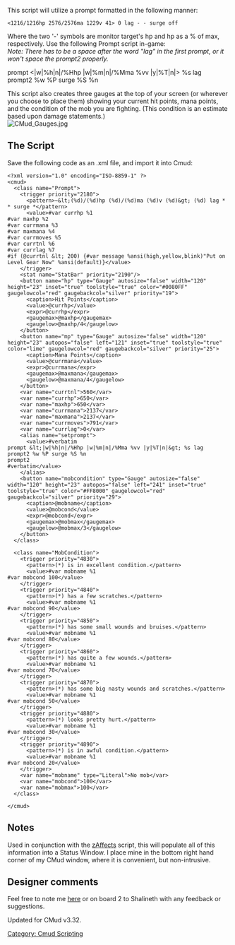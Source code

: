 This script will utilize a prompt formatted in the following manner:

    <1216/1216hp 2576/2576ma 1229v 41> 0 lag - - surge off

Where the two '-' symbols are monitor target's hp and hp as a % of max,
respectively. Use the following Prompt script in-game:  
*Note: There has to be a space after the word "lag" in the first prompt,
or it won't space the prompt2 properly.*

prompt \<\|w\|%h\|n\|/%Hhp \|w\|%m\|n\|/%Mma %vv \|y\|%T\|n\|\> %s lag  
prompt2 %w %P surge %S %n  

This script also creates three gauges at the top of your screen (or
wherever you choose to place them) showing your current hit points, mana
points, and the condition of the mob you are fighting. (This condition
is an estimate based upon damage statements.)  
![](CMud_Gauges.jpg "CMud_Gauges.jpg")

## The Script

Save the following code as an .xml file, and import it into Cmud:


    <?xml version="1.0" encoding="ISO-8859-1" ?>
    <cmud>
      <class name="Prompt">
        <trigger priority="2180">
          <pattern>~&lt;(%d)/(%d)hp (%d)/(%d)ma (%d)v (%d)&gt; (%d) lag * * surge *</pattern>
          <value>#var currhp %1
    #var maxhp %2
    #var currmana %3
    #var maxmana %4
    #var currmoves %5
    #var currtnl %6
    #var currlag %7
    #if (@currtnl &lt; 200) {#var message %ansi(high,yellow,blink)"Put on Level Gear Now" %ansi(default)}</value>
        </trigger>
        <stat name="StatBar" priority="2190"/>
        <button name="hp" type="Gauge" autosize="false" width="120" height="23" inset="true" toolstyle="true" color="#0080FF" gaugelowcol="red" gaugebackcol="silver" priority="19">
          <caption>Hit Points</caption>
          <value>@currhp</value>
          <expr>@currhp</expr>
          <gaugemax>@maxhp</gaugemax>
          <gaugelow>@maxhp/4</gaugelow>
        </button>
        <button name="mp" type="Gauge" autosize="false" width="120" height="23" autopos="false" left="121" inset="true" toolstyle="true" color="lime" gaugelowcol="red" gaugebackcol="silver" priority="25">
          <caption>Mana Points</caption>
          <value>@currmana</value>
          <expr>@currmana</expr>
          <gaugemax>@maxmana</gaugemax>
          <gaugelow>@maxmana/4</gaugelow>
        </button>
        <var name="currtnl">560</var>
        <var name="currhp">650</var>
        <var name="maxhp">650</var>
        <var name="currmana">2137</var>
        <var name="maxmana">2137</var>
        <var name="currmoves">791</var>
        <var name="currlag">0</var>
        <alias name="setprompt">
          <value>#verbatim
    prompt &lt;|w|%h|n|/%Hhp |w|%m|n|/%Mma %vv |y|%T|n|&gt; %s lag 
    prompt2 %w %P surge %S %n
    prompt2
    #verbatim</value>
        </alias>
        <button name="mobcondition" type="Gauge" autosize="false" width="120" height="23" autopos="false" left="241" inset="true" toolstyle="true" color="#FF8000" gaugelowcol="red" gaugebackcol="silver" priority="29">
          <caption>@mobname</caption>
          <value>@mobcond</value>
          <expr>@mobcond</expr>
          <gaugemax>@mobmax</gaugemax>
          <gaugelow>@mobmax/3</gaugelow>
        </button>
      </class>

      <class name="MobCondition">
        <trigger priority="4830">
          <pattern>(*) is in excellent condition.</pattern>
          <value>#var mobname %1
    #var mobcond 100</value>
        </trigger>
        <trigger priority="4840">
          <pattern>(*) has a few scratches.</pattern>
          <value>#var mobname %1
    #var mobcond 90</value>
        </trigger>
        <trigger priority="4850">
          <pattern>(*) has some small wounds and bruises.</pattern>
          <value>#var mobname %1
    #var mobcond 80</value>
        </trigger>
        <trigger priority="4860">
          <pattern>(*) has quite a few wounds.</pattern>
          <value>#var mobname %1
    #var mobcond 70</value>
        </trigger>
        <trigger priority="4870">
          <pattern>(*) has some big nasty wounds and scratches.</pattern>
          <value>#var mobname %1
    #var mobcond 50</value>
        </trigger>
        <trigger priority="4880">
          <pattern>(*) looks pretty hurt.</pattern>
          <value>#var mobname %1
    #var mobcond 30</value>
        </trigger>
        <trigger priority="4890">
          <pattern>(*) is in awful condition.</pattern>
          <value>#var mobname %1
    #var mobcond 20</value>
        </trigger>
        <var name="mobname" type="Literal">No mob</var>
        <var name="mobcond">100</var>
        <var name="mobmax">100</var>
      </class>

    </cmud>

## Notes

Used in conjunction with the [zAffects](CMud_ZAffects "wikilink")
script, this will populate all of this information into a Status Window.
I place mine in the bottom right hand corner of my CMud window, where it
is convenient, but non-intrusive.  

## Designer comments

Feel free to note me [here](User:Shalineth "wikilink") or on board 2 to
Shalineth with any feedback or suggestions.

Updated for CMud v3.32.

[Category: Cmud Scripting](Category:_Cmud_Scripting "wikilink")

